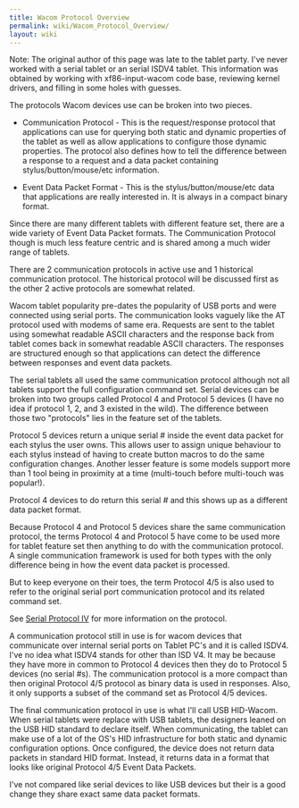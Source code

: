 ```yaml
---
title: Wacom Protocol Overview
permalink: wiki/Wacom_Protocol_Overview/
layout: wiki
---
```


Note: The original author of this page was late to the tablet party.
I've never worked with a serial tablet or an serial ISDV4 tablet. This
information was obtained by working with xf86-input-wacom code base,
reviewing kernel drivers, and filling in some holes with guesses.

The protocols Wacom devices use can be broken into two pieces.

-   Communication Protocol - This is the request/response protocol that
    applications can use for querying both static and dynamic properties
    of the tablet as well as allow applications to configure those
    dynamic properties. The protocol also defines how to tell the
    difference between a response to a request and a data packet
    containing stylus/button/mouse/etc information.

<!-- -->

-   Event Data Packet Format - This is the stylus/button/mouse/etc data
    that applications are really interested in. It is always in a
    compact binary format.

Since there are many different tablets with different feature set, there
are a wide variety of Event Data Packet formats. The Communication
Protocol though is much less feature centric and is shared among a much
wider range of tablets.

There are 2 communication protocols in active use and 1 historical
communication protocol. The historical protocol will be discussed first
as the other 2 active protocols are somewhat related.

Wacom tablet popularity pre-dates the popularity of USB ports and were
connected using serial ports. The communication looks vaguely like the
AT protocol used with modems of same era. Requests are sent to the
tablet using somewhat readable ASCII characters and the response back
from tablet comes back in somewhat readable ASCII characters. The
responses are structured enough so that applications can detect the
difference between responses and event data packets.

The serial tablets all used the same communication protocol although not
all tablets support the full configuration command set. Serial devices
can be broken into two groups called Protocol 4 and Protocol 5 devices
(I have no idea if protocol 1, 2, and 3 existed in the wild). The
difference between those two "protocols" lies in the feature set of the
tablets.

Protocol 5 devices return a unique serial \# inside the event data
packet for each stylus the user owns. This allows user to assign unique
behaviour to each stylus instead of having to create button macros to do
the same configuration changes. Another lesser feature is some models
support more than 1 tool being in proximity at a time (multi-touch
before multi-touch was popular!).

Protocol 4 devices to do return this serial \# and this shows up as a
different data packet format.

Because Protocol 4 and Protocol 5 devices share the same communication
protocol, the terms Protocol 4 and Protocol 5 have come to be used more
for tablet feature set then anything to do with the communication
protocol. A single communication framework is used for both types with
the only difference being in how the event data packet is processed.

But to keep everyone on their toes, the term Protocol 4/5 is also used
to refer to the original serial port communication protocol and its
related command set.

See [Serial Protocol IV](/wiki/Serial_Protocol_IV "wikilink") for more
information on the protocol.

A communication protocol still in use is for wacom devices that
communicate over internal serial ports on Tablet PC's and it is called
ISDV4. I've no idea what ISDV4 stands for other than ISD V4. It may be
because they have more in common to Protocol 4 devices then they do to
Protocol 5 devices (no serial \#s). The communication protocol is a more
compact than then original Protocol 4/5 protocol as binary data is used
in responses. Also, it only supports a subset of the command set as
Protocol 4/5 devices.

The final communication protocol in use is what I'll call USB HID-Wacom.
When serial tablets were replace with USB tablets, the designers leaned
on the USB HID standard to declare itself. When communicating, the
tablet can make use of a lot of the OS's HID infrastructure for both
static and dynamic configuration options. Once configured, the device
does not return data packets in standard HID format. Instead, it returns
data in a format that looks like original Protocol 4/5 Event Data
Packets.

I've not compared like serial devices to like USB devices but their is a
good change they share exact same data packet formats.
